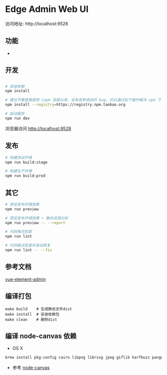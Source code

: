 # Edge Admin Web UI

访问地址: http://localhost:9528

## 功能

- 

## 开发

```bash

# 安装依赖
npm install

# 建议不要直接使用 cnpm 安装以来，会有各种诡异的 bug。可以通过如下操作解决 npm 下载速度慢的问题
npm install --registry=https://registry.npm.taobao.org

# 启动服务
npm run dev
```

浏览器访问 [http://localhost:9528](http://localhost:9528)

## 发布

```bash
# 构建测试环境
npm run build:stage

# 构建生产环境
npm run build:prod
```

## 其它

```bash
# 预览发布环境效果
npm run preview

# 预览发布环境效果 + 静态资源分析
npm run preview -- --report

# 代码格式检查
npm run lint

# 代码格式检查并自动修复
npm run lint -- --fix
```

## 参考文档
[vue-element-admin](https://github.com/PanJiaChen/vue-element-admin)

## 编译打包

```shell
make build    # 生成静态文件dist
make install  # 安装依赖包
make clean    # 删除dist
```

## 编译 node-canvas 依赖
- OS X	
``` bash
brew install pkg-config cairo libpng librsvg jpeg giflib harfbuzz pango
```
- 参考
[node-canvas](https://github.com/Automattic/node-canvas/)